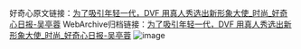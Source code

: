 好奇心原文链接：[为了吸引年轻一代，DVF 用真人秀选出新形象大使_时尚_好奇心日报-吴亭蓉](https://www.qdaily.com/articles/4631.html)
WebArchive归档链接：[为了吸引年轻一代，DVF 用真人秀选出新形象大使_时尚_好奇心日报-吴亭蓉](http://web.archive.org/web/20190623161815/https://www.qdaily.com/articles/4631.html)
![image](http://ww3.sinaimg.cn/large/007d5XDply1g3w524t437j30u02kpkjl)